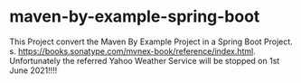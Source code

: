 # maven-by-example-spring-boot
This Project convert the  Maven By Example Project in a Spring Boot Project. s. https://books.sonatype.com/mvnex-book/reference/index.html. Unfortunately the referred Yahoo Weather Service will be stopped  on 1st June 2021!!!!
